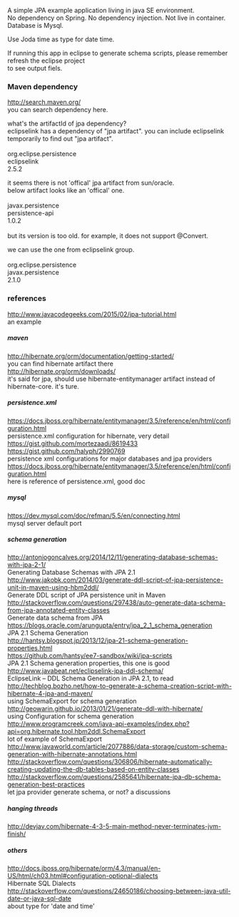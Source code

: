 A simple JPA example application living in java SE environment.        
No dependency on Spring. No dependency injection. Not live in container.         
Database is Mysql.        

Use Joda time as type for date time.    

If running this app in eclipse to generate schema scripts, please remember refresh the eclipse project    
to see output fiels.    


### Maven dependency    
http://search.maven.org/    
you can search dependency here.    

what's the artifactId of jpa dependency?    
eclipselink has a dependency of "jpa artifact". you can include eclipselink temporarily to find out "jpa artifact".    
    <dependency>    
      <groupId>org.eclipse.persistence</groupId>    
      <artifactId>eclipselink</artifactId>    
      <version>2.5.2</version>    
    </dependency>     

it seems there is not 'offical' jpa artifact from sun/oracle.    
below artifact looks like an 'offical' one.    
    <dependency>    
      <groupId>javax.persistence</groupId>    
      <artifactId>persistence-api</artifactId>    
      <version>1.0.2</version>    
    </dependency>    
but its version is too old. for example, it does not support @Convert.    

we can use the one from eclipselink group.    
    <dependency>    
      <groupId>org.eclipse.persistence</groupId>    
      <artifactId>javax.persistence</artifactId>    
      <version>2.1.0</version>    
    </dependency>    
      
### references    
http://www.javacodegeeks.com/2015/02/jpa-tutorial.html    
	an example    

##### maven    
http://hibernate.org/orm/documentation/getting-started/    
	you can find hibernate artifact there    
http://hibernate.org/orm/downloads/    
	it's said for jpa, should use hibernate-entitymanager artifact instead of hibernate-core. it's ture.    

##### persistence.xml    
https://docs.jboss.org/hibernate/entitymanager/3.5/reference/en/html/configuration.html    
	persistence.xml configuration for hibernate, very detail    
https://gist.github.com/mortezaadi/8619433    
https://gist.github.com/halyph/2990769    
	persistence xml configurations for major databases and jpa providers    
https://docs.jboss.org/hibernate/entitymanager/3.5/reference/en/html/configuration.html    
	here is reference of persistence.xml, good doc    
	    
##### mysql    
https://dev.mysql.com/doc/refman/5.5/en/connecting.html    
	mysql server default port    
	    
##### schema generation	    
http://antoniogoncalves.org/2014/12/11/generating-database-schemas-with-jpa-2-1/    
	Generating Database Schemas with JPA 2.1    
http://www.jakobk.com/2014/03/generate-ddl-script-of-jpa-persistence-unit-in-maven-using-hbm2ddl/    
	Generate DDL script of JPA persistence unit in Maven    
http://stackoverflow.com/questions/297438/auto-generate-data-schema-from-jpa-annotated-entity-classes    
	Generate data schema from JPA    
https://blogs.oracle.com/arungupta/entry/jpa_2_1_schema_generation    
	JPA 2.1 Schema Generation    
http://hantsy.blogspot.jp/2013/12/jpa-21-schema-generation-properties.html    
https://github.com/hantsy/ee7-sandbox/wiki/jpa-scripts    
	JPA 2.1 Schema generation properties, this one is good    
http://www.javabeat.net/eclipselink-jpa-ddl-schema/    
	EclipseLink – DDL Schema Generation in JPA 2.1, to read    
http://techblog.bozho.net/how-to-generate-a-schema-creation-script-with-hibernate-4-jpa-and-maven/    
	using SchemaExport for schema generation    
http://geowarin.github.io/2013/01/21/generate-ddl-with-hibernate/    
	using Configuration for schema generation    
http://www.programcreek.com/java-api-examples/index.php?api=org.hibernate.tool.hbm2ddl.SchemaExport    
	lot of example of SchemaExport    
http://www.javaworld.com/article/2077886/data-storage/custom-schema-generation-with-hibernate-annotations.html    
http://stackoverflow.com/questions/306806/hibernate-automatically-creating-updating-the-db-tables-based-on-entity-classes    
http://stackoverflow.com/questions/2585641/hibernate-jpa-db-schema-generation-best-practices    
	let jpa provider generate schema, or not? a discussions    
	    
##### hanging threads    
http://devjav.com/hibernate-4-3-5-main-method-never-terminates-jvm-finish/     

##### others    
http://docs.jboss.org/hibernate/orm/4.3/manual/en-US/html/ch03.html#configuration-optional-dialects    
	Hibernate SQL Dialects    
http://stackoverflow.com/questions/24650186/choosing-between-java-util-date-or-java-sql-date    
	about type for 'date and time'    






	    

